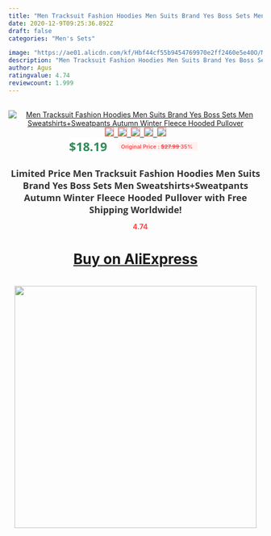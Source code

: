 ```yaml
---
title: "Men Tracksuit Fashion Hoodies Men Suits Brand Yes Boss Sets Men Sweatshirts+Sweatpants Autumn Winter Fleece Hooded Pullover"
date: 2020-12-9T09:25:36.892Z
draft: false
categories: "Men's Sets"

image: "https://ae01.alicdn.com/kf/Hbf44cf55b9454769970e2ff2460e5e40O/Men-Tracksuit-Fashion-Hoodies-Men-Suits-Brand-Yes-Boss-Sets-Men-Sweatshirts-Sweatpants-Autumn-Winter-Fleece.png_220x220.png"
description: "Men Tracksuit Fashion Hoodies Men Suits Brand Yes Boss Sets Men Sweatshirts+Sweatpants Autumn Winter Fleece Hooded Pullover"
author: Agus
ratingvalue: 4.74
reviewcount: 1.999
---
```

<br>
<div style="text-align: center;">
<a href="https://s.click.aliexpress.com/e/_9H7POl" target="_blank" rel="nofollow noopener noreferrer"><img alt="Men Tracksuit Fashion Hoodies Men Suits Brand Yes Boss Sets Men Sweatshirts+Sweatpants Autumn Winter Fleece Hooded Pullover" class="magnifier-image" src="https://ae01.alicdn.com/kf/Hbf44cf55b9454769970e2ff2460e5e40O/Men-Tracksuit-Fashion-Hoodies-Men-Suits-Brand-Yes-Boss-Sets-Men-Sweatshirts-Sweatpants-Autumn-Winter-Fleece.png_220x220.png_640x640.jpg">
<br>
<img style="border:1px solid salmon" src="https://ae01.alicdn.com/kf/Hbf44cf55b9454769970e2ff2460e5e40O/Men-Tracksuit-Fashion-Hoodies-Men-Suits-Brand-Yes-Boss-Sets-Men-Sweatshirts-Sweatpants-Autumn-Winter-Fleece.png_120x120.jpg">&nbsp;&nbsp;<img style="border:1px solid salmon" src="https://ae01.alicdn.com/kf/Hbae6da35919f4ff6af616e0f6c059f18Q/Men-Tracksuit-Fashion-Hoodies-Men-Suits-Brand-Yes-Boss-Sets-Men-Sweatshirts-Sweatpants-Autumn-Winter-Fleece.png_120x120.jpg">&nbsp;&nbsp;<img style="border:1px solid salmon" src="https://ae01.alicdn.com/kf/Ha564115556d145baa1bcd4296b513291n/Men-Tracksuit-Fashion-Hoodies-Men-Suits-Brand-Yes-Boss-Sets-Men-Sweatshirts-Sweatpants-Autumn-Winter-Fleece.png_120x120.jpg">&nbsp;&nbsp;<img style="border:1px solid salmon" src="https://ae01.alicdn.com/kf/H3d0149f3130d41b3a4c5a584a752a26bk/Men-Tracksuit-Fashion-Hoodies-Men-Suits-Brand-Yes-Boss-Sets-Men-Sweatshirts-Sweatpants-Autumn-Winter-Fleece.png_120x120.jpg">&nbsp;&nbsp;<img style="border:1px solid salmon" src="https://ae01.alicdn.com/kf/Hedb32cab09c5458382b8fef637072a4bP/Men-Tracksuit-Fashion-Hoodies-Men-Suits-Brand-Yes-Boss-Sets-Men-Sweatshirts-Sweatpants-Autumn-Winter-Fleece.png_120x120.jpg"></a></div><br0>
<div style="text-align: center;"><span style="background-color: white; border: 0px; box-sizing: border-box; color: seagreen; display: inline-block; font-family: &quot;open sans&quot; , &quot;arial&quot; , &quot;helvetica&quot; , sans-serif , &quot;heiti&quot;; font-size: 24px; font-stretch: inherit; font-weight: 700; line-height: inherit; margin: 0px 10px 0px 0px; padding: 0px; vertical-align: middle;">$18.19 </span>
<span style="background: rgb(255 , 241 , 241); border-radius: 3px; border: 0px; box-sizing: border-box; color: #ff4747; display: inline-block; font-family: inherit; font-size: 12px; font-stretch: inherit; font-style: inherit; font-variant: inherit; font-weight: 600; line-height: inherit; margin: 0px; padding: 2px 5px; transform: scale(0.9); vertical-align: middle;">Original Price : <b style="text-decoration: line-through;">$27.99 </b> 35%&nbsp;&nbsp;</span></div>
<h1 style="color: #333333; display: inline-block; font-family: &quot;open sans&quot; , &quot;arial&quot; , &quot;helvetica&quot; , sans-serif , &quot;heiti&quot;; font-size: 18px; font-stretch: inherit; font-weight: 700; text-align: center;">Limited Price Men Tracksuit Fashion Hoodies Men Suits Brand Yes Boss Sets Men Sweatshirts+Sweatpants Autumn Winter Fleece Hooded Pullover with Free Shipping Worldwide!</h1>
<div style="color: #ff4747; text-align: center;">
<img src="https://4.bp.blogspot.com/-M0ZcTcb-5uY/XleCXlxnR4I/AAAAAAAAAEc/OrjgMkXV1oMQFaCRZj5HQwOCBcu3w1FegCPcBGAYYCw/s1600/star.png" style="height: 15px;">&nbsp;<b>4.74</b></div>
<div class="button_cont" align="center"><a class="buynow_a" href="https://s.click.aliexpress.com/e/_9H7POl" target="_blank" rel="nofollow noopener noreferrer"><H1>Buy on AliExpress</H1></a></div><br>
<div class="separator" style="clear: both; text-align: center;">
<img src="https://lh3.googleusercontent.com/-pTy5HemUv9M/XlePHvY0dAI/AAAAAAAAAE4/0nX5iRUoIWY8eMW9Dpxeirr157OZliDIgCLcBGAsYHQ/s1600/badge.gif" width="480">
</div>

